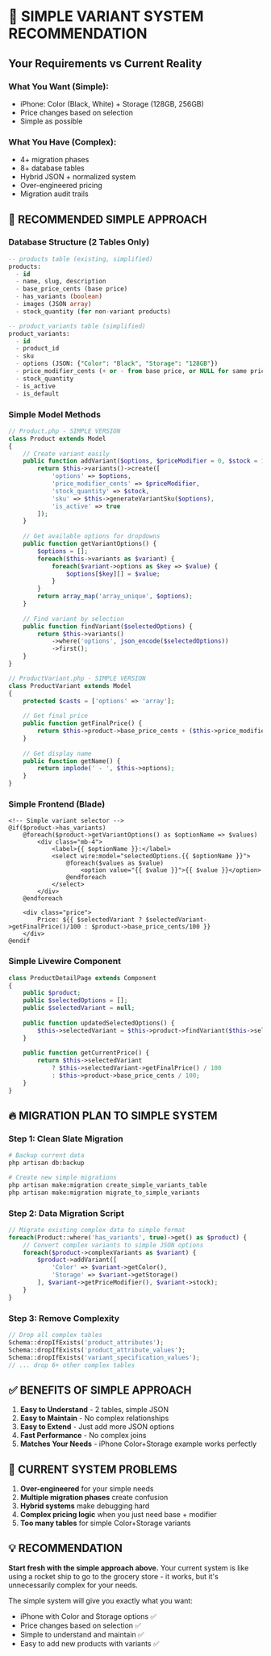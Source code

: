 # 🎯 SIMPLE VARIANT SYSTEM RECOMMENDATION

## Your Requirements vs Current Reality

### What You Want (Simple):
- iPhone: Color (Black, White) + Storage (128GB, 256GB)
- Price changes based on selection
- Simple as possible

### What You Have (Complex):
- 4+ migration phases
- 8+ database tables
- Hybrid JSON + normalized system
- Over-engineered pricing
- Migration audit trails

## 🚀 RECOMMENDED SIMPLE APPROACH

### Database Structure (2 Tables Only)

```sql
-- products table (existing, simplified)
products:
  - id
  - name, slug, description
  - base_price_cents (base price)
  - has_variants (boolean)
  - images (JSON array)
  - stock_quantity (for non-variant products)

-- product_variants table (simplified)
product_variants:
  - id
  - product_id
  - sku
  - options (JSON: {"Color": "Black", "Storage": "128GB"})
  - price_modifier_cents (+ or - from base price, or NULL for same price)
  - stock_quantity
  - is_active
  - is_default
```

### Simple Model Methods

```php
// Product.php - SIMPLE VERSION
class Product extends Model 
{
    // Create variant easily
    public function addVariant($options, $priceModifier = 0, $stock = 10) {
        return $this->variants()->create([
            'options' => $options,
            'price_modifier_cents' => $priceModifier,
            'stock_quantity' => $stock,
            'sku' => $this->generateVariantSku($options),
            'is_active' => true
        ]);
    }
    
    // Get available options for dropdowns
    public function getVariantOptions() {
        $options = [];
        foreach($this->variants as $variant) {
            foreach($variant->options as $key => $value) {
                $options[$key][] = $value;
            }
        }
        return array_map('array_unique', $options);
    }
    
    // Find variant by selection
    public function findVariant($selectedOptions) {
        return $this->variants()
            ->where('options', json_encode($selectedOptions))
            ->first();
    }
}

// ProductVariant.php - SIMPLE VERSION  
class ProductVariant extends Model
{
    protected $casts = ['options' => 'array'];
    
    // Get final price
    public function getFinalPrice() {
        return $this->product->base_price_cents + ($this->price_modifier_cents ?? 0);
    }
    
    // Get display name
    public function getName() {
        return implode(' - ', $this->options);
    }
}
```

### Simple Frontend (Blade)

```blade
<!-- Simple variant selector -->
@if($product->has_variants)
    @foreach($product->getVariantOptions() as $optionName => $values)
        <div class="mb-4">
            <label>{{ $optionName }}:</label>
            <select wire:model="selectedOptions.{{ $optionName }}">
                @foreach($values as $value)
                    <option value="{{ $value }}">{{ $value }}</option>
                @endforeach
            </select>
        </div>
    @endforeach
    
    <div class="price">
        Price: ${{ $selectedVariant ? $selectedVariant->getFinalPrice()/100 : $product->base_price_cents/100 }}
    </div>
@endif
```

### Simple Livewire Component

```php
class ProductDetailPage extends Component 
{
    public $product;
    public $selectedOptions = [];
    public $selectedVariant = null;
    
    public function updatedSelectedOptions() {
        $this->selectedVariant = $this->product->findVariant($this->selectedOptions);
    }
    
    public function getCurrentPrice() {
        return $this->selectedVariant 
            ? $this->selectedVariant->getFinalPrice() / 100
            : $this->product->base_price_cents / 100;
    }
}
```

## 🔥 MIGRATION PLAN TO SIMPLE SYSTEM

### Step 1: Clean Slate Migration
```bash
# Backup current data
php artisan db:backup

# Create new simple migrations
php artisan make:migration create_simple_variants_table
php artisan make:migration migrate_to_simple_variants
```

### Step 2: Data Migration Script
```php
// Migrate existing complex data to simple format
foreach(Product::where('has_variants', true)->get() as $product) {
    // Convert complex variants to simple JSON options
    foreach($product->complexVariants as $variant) {
        $product->addVariant([
            'Color' => $variant->getColor(),
            'Storage' => $variant->getStorage()
        ], $variant->getPriceModifier(), $variant->stock);
    }
}
```

### Step 3: Remove Complexity
```php
// Drop all complex tables
Schema::dropIfExists('product_attributes');
Schema::dropIfExists('product_attribute_values');
Schema::dropIfExists('variant_specification_values');
// ... drop 6+ other complex tables
```

## ✅ BENEFITS OF SIMPLE APPROACH

1. **Easy to Understand** - 2 tables, simple JSON
2. **Easy to Maintain** - No complex relationships
3. **Easy to Extend** - Just add more JSON options
4. **Fast Performance** - No complex joins
5. **Matches Your Needs** - iPhone Color+Storage example works perfectly

## 🚨 CURRENT SYSTEM PROBLEMS

1. **Over-engineered** for your simple needs
2. **Multiple migration phases** create confusion
3. **Hybrid systems** make debugging hard
4. **Complex pricing logic** when you just need base + modifier
5. **Too many tables** for simple Color+Storage variants

## 💡 RECOMMENDATION

**Start fresh with the simple approach above.** Your current system is like using a rocket ship to go to the grocery store - it works, but it's unnecessarily complex for your needs.

The simple system will give you exactly what you want:
- iPhone with Color and Storage options ✅
- Price changes based on selection ✅  
- Simple to understand and maintain ✅
- Easy to add new products with variants ✅
